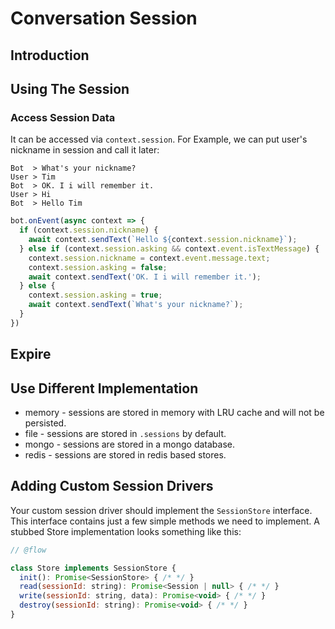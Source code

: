 # Conversation Session

## Introduction


## Using The Session

### Access Session Data

It can be accessed via `context.session`. For Example, we can put user's nickname in session and call it later:

```
Bot  > What's your nickname?
User > Tim
Bot  > OK. I i will remember it.
User > Hi
Bot  > Hello Tim
```



```js
bot.onEvent(async context => {
  if (context.session.nickname) {
    await context.sendText(`Hello ${context.session.nickname}`);
  } else if (context.session.asking && context.event.isTextMessage) {
    context.session.nickname = context.event.message.text;
    context.session.asking = false;
    await context.sendText('OK. I i will remember it.');
  } else {
    context.session.asking = true;
    await context.sendText(`What's your nickname?`);
  }
})
```

## Expire

## Use Different Implementation

- memory - sessions are stored in memory with LRU cache and will not be persisted.
- file - sessions are stored in `.sessions` by default.
- mongo - sessions are stored in a mongo database.
- redis - sessions are stored in redis based stores.

## Adding Custom Session Drivers

Your custom session driver should implement the `SessionStore` interface. This interface contains just a few simple methods we need to implement. A stubbed Store implementation looks something like this:

```js
// @flow

class Store implements SessionStore {
  init(): Promise<SessionStore> { /* */ }
  read(sessionId: string): Promise<Session | null> { /* */ }
  write(sessionId: string, data): Promise<void> { /* */ }
  destroy(sessionId: string): Promise<void> { /* */ }
}
```
